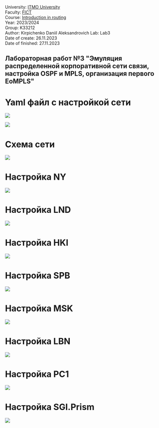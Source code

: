 University: [ITMO University](https://itmo.ru/ru/)  
Faculty: [FICT](https://fict.itmo.ru)  
Course: [Introduction in routing](https://github.com/itmo-ict-faculty/introduction-in-routing)  
Year: 2023/2024  
Group: K33212  
Author: Kirpichenko Daniil Aleksandrovich
Lab: Lab3  
Date of create: 26.11.2023  
Date of finished: 27.11.2023  


## Лабораторная работ №3 "Эмуляция распределенной корпоративной сети связи, настройка OSPF и MPLS, организация первого EoMPLS"



# Yaml файл с настройкой сети

![](https://github.com/ko1ll/2023_2024-introduction_in_routing-k33212-kirpichenko-d-a/blob/main/photos/22.jpg)

![](https://github.com/ko1ll/2023_2024-introduction_in_routing-k33212-kirpichenko-d-a/blob/main/photos/23.jpg)

# Схема сети

![](https://github.com/ko1ll/2023_2024-introduction_in_routing-k33212-kirpichenko-d-a/blob/main/photos/21.jpg)

# Настройка NY

![](https://github.com/ko1ll/2023_2024-introduction_in_routing-k33212-kirpichenko-d-a/blob/main/photos/24.jpg)

# Настройка LND

![](https://github.com/ko1ll/2023_2024-introduction_in_routing-k33212-kirpichenko-d-a/blob/main/photos/25.jpg)

# Настройка HKI

![](https://github.com/ko1ll/2023_2024-introduction_in_routing-k33212-kirpichenko-d-a/blob/main/photos/26.jpg)

# Настройка SPB

![](https://github.com/ko1ll/2023_2024-introduction_in_routing-k33212-kirpichenko-d-a/blob/main/photos/27.jpg)

# Настройка MSK

![](https://github.com/ko1ll/2023_2024-introduction_in_routing-k33212-kirpichenko-d-a/blob/main/photos/28.jpg)

# Настройка LBN

![](https://github.com/ko1ll/2023_2024-introduction_in_routing-k33212-kirpichenko-d-a/blob/main/photos/29.jpg)

# Настройка PC1

![](https://github.com/ko1ll/2023_2024-introduction_in_routing-k33212-kirpichenko-d-a/blob/main/photos/30.jpg)

# Настройка SGI.Prism

![](https://github.com/ko1ll/2023_2024-introduction_in_routing-k33212-kirpichenko-d-a/blob/main/photos/31.jpg)


